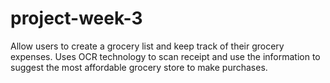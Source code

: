 # project-week-3

Allow users to create a grocery list and keep track of their grocery expenses. Uses OCR technology to scan receipt and use the information to suggest the most affordable grocery store to make purchases.
